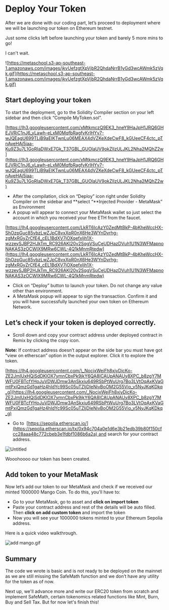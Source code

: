# Deploy Your Token

After we are done with our coding part, let’s proceed to deployment where we will be launching our token on Ethereum testnet.

Just some clicks left before launching your token and barely 5 more mins to go!

I can't wait.

![https://metaschool.s3-ap-southeast-1.amazonaws.com/images/jkvUefzgtXpVjbR2QhdaNrrB1yGd3wcAWmk5zVqk.gif](https://metaschool.s3-ap-southeast-1.amazonaws.com/images/jkvUefzgtXpVjbR2QhdaNrrB1yGd3wcAWmk5zVqk.gif)

## Start deploying your token

To start the deployment, go to the Solidity Compiler section on your left sidebar and then click “Compile MyToken.sol”.

[https://lh3.googleusercontent.com/xMtkmczQ9EK3_hneY9HaJpH1JRQ6GHEJVRiC1nJ6_yLawh-eLxM0MqfbRagfvKrlHYv7-wJQEagU699TLjB9aEIKTwnLu06MEAX4dVZKeXdeCwF8_kGUeeCF4ctc_pTnAveHAj5iaa-Ku9Z3u7L1GoRIaDWxE7Gk_T37GBL_GUOlaUV9okZIlzULJKL2Nha2MQhZ2w](https://lh3.googleusercontent.com/xMtkmczQ9EK3_hneY9HaJpH1JRQ6GHEJVRiC1nJ6_yLawh-eLxM0MqfbRagfvKrlHYv7-wJQEagU699TLjB9aEIKTwnLu06MEAX4dVZKeXdeCwF8_kGUeeCF4ctc_pTnAveHAj5iaa-Ku9Z3u7L1GoRIaDWxE7Gk_T37GBL_GUOlaUV9okZIlzULJKL2Nha2MQhZ2w)

- After the compilation, click on “Deploy” icon right under Solidity Compiler on the sidebar and **select “**Injected Provider - MetaMask” as Environment
- A popup will appear to connect your MetaMask wallet so just select the account in which you received your free ETH from the faucet.

[https://lh4.googleusercontent.com/LkRT6IcAzY0ZedMtBkP-4bKheWccHX-ShOzpGuc85vbzLwZJpC8vxXpR0nX6He3WYnDvrhg-zgMxRGyZrCfE4_cEL1BdXV7jOXqefxIjh1X-wzzeySJBP2HJkTm_RC926AKl20v2SqgVSuCeUDHazDVuh1U1N3WFMapnoNAKAS3zOCWIX9MRw6CWL-4Q1kMnmRtedw](https://lh4.googleusercontent.com/LkRT6IcAzY0ZedMtBkP-4bKheWccHX-ShOzpGuc85vbzLwZJpC8vxXpR0nX6He3WYnDvrhg-zgMxRGyZrCfE4_cEL1BdXV7jOXqefxIjh1X-wzzeySJBP2HJkTm_RC926AKl20v2SqgVSuCeUDHazDVuh1U1N3WFMapnoNAKAS3zOCWIX9MRw6CWL-4Q1kMnmRtedw)

- Click on “Deploy” button to launch your token. Do not change any value other than environment.
- A MetaMask popup will appear to sign the transaction. Confirm it and you will have successfully launched your own token on Ethereum Network.

## Let’s check if your token is deployed correctly.

- Scroll down and copy your contract address under deployed contract in Remix by clicking the copy icon.

**Note:** If contract address doesn’t appear on the side bar you must have got “view on etherscan” option in the output explorer. Click it to explore the token.

[https://lh4.googleusercontent.com/\_NocjxWeiFh8xjyDicKo-ZE2JmIUxHQiSdDKlOX7ymnCbxPk9jkY6QA8ICAUpANAUy8XPC_b8zgY7MWFU0FBTcfYHoJuVDWJDmw3AnSkxiu649RSbPtWuUrg7Bo3LVtOqAxKVaGmtPxiQmzGd1gaHz4hIdYc99Sc05uTZIjDIeNivBoOM2G55Vio_v5NyJKqKDkq_g](https://lh4.googleusercontent.com/_NocjxWeiFh8xjyDicKo-ZE2JmIUxHQiSdDKlOX7ymnCbxPk9jkY6QA8ICAUpANAUy8XPC_b8zgY7MWFU0FBTcfYHoJuVDWJDmw3AnSkxiu649RSbPtWuUrg7Bo3LVtOqAxKVaGmtPxiQmzGd1gaHz4hIdYc99Sc05uTZIjDIeNivBoOM2G55Vio_v5NyJKqKDkq_g)

- Go to  [https://sepolia.etherscan.io/](https://sepolia.etherscan.io/tx/0x94c704a0e1d6e3b21edb39b80f150cfcc28aaa48c772cbeb3e1fdbf1086b6a2a) and search for your contract address.

![Untitled](https://github.com/0xmetaschool/Learning-Projects/blob/main/assests_for_all/Create%20your%20own%20Ethereum%20token%20in%20just%2030%20mins/Deploy%20Your%20Token/Untitled.png?raw=true)

Wooohoooo our token has been created.

## Add token to your MetaMask

Now let’s add our token to our MetaMask and check if we received our minted 1000000 Mango Coin. To do this, you'll have to:

- Go to your MetaMask, go to asset and **click on import token**
- Paste your contract address and rest of the details will be auto filled. Then **click on add custom token** and import the token
- Now you will see your 1000000 tokens minted to your Ethereum Sepolia address.

Here is a quick video walkthrough.

![add mango.gif](https://github.com/0xmetaschool/Learning-Projects/blob/main/assests_for_all/Create%20your%20own%20Ethereum%20token%20in%20just%2030%20mins/Deploy%20Your%20Token/add_mango.gif?raw=true)

## Summary

The code we wrote is basic and is not ready to be deployed on the mainnet as we are still missing the SafeMath function and we don’t have any utility for the token as of now.

Next up, we'll advance more and write our ERC20 token from scratch and implement SafeMath, certain tokenomics related functions like Mint, Burn, Buy and Sell Tax. But for now let's finish this!
